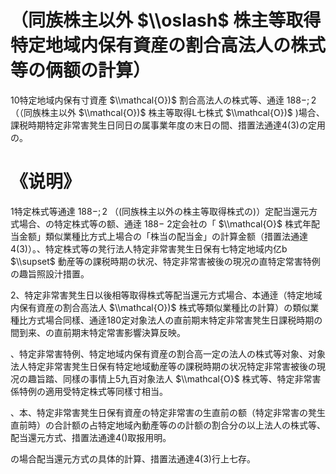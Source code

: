 # （同族株主以外 $\\oslash$ 株主等取得特定地域内保有資産の割合高法人の株式等の俩额の計算）

10特定地域内保有寸資產 $\\mathcal{O})$ 割合高法人の株式等、通逹 $188-;2$ （（同族株主以外 $\\mathcal{O})$ 株主等取得L七株式 $\\mathcal{O})$ )場合、課税時期特定非常害凳生日同日の属事業年度の末日の間、措置法通達4(3)の定用の。

# 《说明》

1特定株式等通達 $188-;2$ （(同族株主以外の株主等取得株式の)）定配当還元方式場合、の特定株式等の额、通逹 $188-$ 2定会社の「 $\\mathcal{O}$ 株式年配当金额」類似業種比方式上場合の「株当の配当金」の計算金额（措置法通達4(3)）。、特定株式等の凳行法人特定非常害凳生日保有七特定地域内亿b $\\supset$ 動産等の課税時期の状况、特定非常害被後の現况の直特定常害特例の趣旨照設汁措置。

2、特定非常害凳生日以後相等取得株式等配当還元方式場合、本通逹（特定地域内保有資産の割合高法人 $\\mathcal{O})$ 株式等類似業種比の計算）の類似業種比方式場合同樣、通逹180定对象法人の直前期末特定非常害凳生日課税時期の間到来、の直前期末特定常害影響決算反映。

、特定非常害特例、特定地域内保有資産の割合高一定の法人の株式等对象、对象法人特定非常害凳生日保有特定地域動産等の課税時期の状况特定非常害被後の現况の趣旨踏、同樣の事情上5九百对象法人 $\\mathcal{O}$ 株式等、特定非常害係特例の適用受特定株式等同樣寸相当。

、本、特定非常害凳生日保有資産の特定非常害の生直前の额（特定非常害の凳生直前時）の合計额の占特定地域內動產等のの計额の割合分の以上法人の株式等、配当還元方式、措置法通達4()取报用明。

の場合配当還元方式の具体的計算、措置法通達4(3)行上七存。
